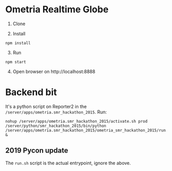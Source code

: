 Ometria Realtime Globe
======================

1. Clone

2. Install
```
npm install
```

3. Run
```
npm start
```

4. Open browser on http://localhost:8888


Backend bit
=============

It's a python script on Reporter2 in the `/server/apps/ometria.smr_hackathon_2015`.
Run:

```
nohup /server/apps/ometria.smr_hackathon_2015/activate.sh prod /server/python/smr_hackathon_2015/bin/python /server/apps/ometria.smr_hackathon_2015/ometria_smr_hackathon_2015/run.py &
```

2019 Pycon update
----------------

The `run.sh` script is the actual entrypoint, ignore the above.
